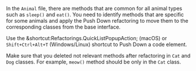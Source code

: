 In the `Animal` file, there are methods that are common for all animal types such as `sleep()` and `eat()`.
You need to identify methods that are specific for some animals and apply the Push Down refactoring
to move them to the corresponding classes from the base interface.

<div class="hint" title="Shortcut for Push Down refactorings">

  Use the &shortcut:Refactorings.QuickListPopupAction; (macOS) or `Shift+Ctrl+Alt+T` (Windows/Linux) shortcut to Push Down a code element.
</div>

<div class="hint" title="Refactoring Hint">

Make sure that you deleted not relevant methods after refactoring in `Cat` and `Dog` classes.
For example, `meow()` method should be only in the `Cat` class.
</div>
